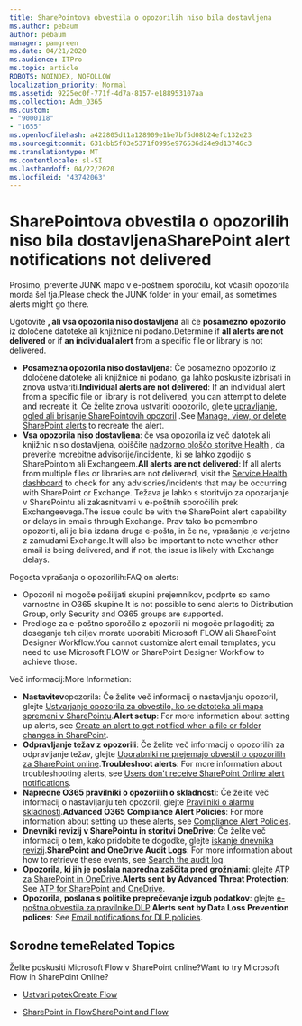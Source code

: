 ```yaml
---
title: SharePointova obvestila o opozorilih niso bila dostavljena
ms.author: pebaum
author: pebaum
manager: pamgreen
ms.date: 04/21/2020
ms.audience: ITPro
ms.topic: article
ROBOTS: NOINDEX, NOFOLLOW
localization_priority: Normal
ms.assetid: 9225ec0f-771f-4d7a-8157-e188953107aa
ms.collection: Adm_O365
ms.custom:
- "9000118"
- "1655"
ms.openlocfilehash: a422805d11a128909e1be7bf5d08b24efc132e23
ms.sourcegitcommit: 631cbb5f03e5371f0995e976536d24e9d13746c3
ms.translationtype: MT
ms.contentlocale: sl-SI
ms.lasthandoff: 04/22/2020
ms.locfileid: "43742063"
---
```

# <a name="sharepoint-alert-notifications-not-delivered"></a><span data-ttu-id="89f84-102">SharePointova obvestila o opozorilih niso bila dostavljena</span><span class="sxs-lookup"><span data-stu-id="89f84-102">SharePoint alert notifications not delivered</span></span>

<span data-ttu-id="89f84-103">Prosimo, preverite JUNK mapo v e-poštnem sporočilu, kot včasih opozorila morda šel tja.</span><span class="sxs-lookup"><span data-stu-id="89f84-103">Please check the JUNK folder in your email, as sometimes alerts might go there.</span></span>

<span data-ttu-id="89f84-104">Ugotovite **, ali vsa opozorila niso dostavljena** ali če **posamezno opozorilo** iz določene datoteke ali knjižnice ni podano.</span><span class="sxs-lookup"><span data-stu-id="89f84-104">Determine if **all alerts are not delivered** or if **an individual alert** from a specific file or library is not delivered.</span></span>

- <span data-ttu-id="89f84-105">**Posamezna opozorila niso dostavljena**: Če posamezno opozorilo iz določene datoteke ali knjižnice ni podano, ga lahko poskusite izbrisati in znova ustvariti.</span><span class="sxs-lookup"><span data-stu-id="89f84-105">**Individual alerts are not delivered**: If an individual alert from a specific file or library is not delivered, you can attempt to delete and recreate it.</span></span> <span data-ttu-id="89f84-106">Če želite znova ustvariti opozorilo, glejte [upravljanje, ogled ali brisanje SharePointovih opozoril](https://support.office.com/article/manage-view-or-delete-sharepoint-alerts-99dfb19c-9a90-4a8c-aba1-aa8c8afb0de2) .</span><span class="sxs-lookup"><span data-stu-id="89f84-106">See [Manage, view, or delete SharePoint alerts](https://support.office.com/article/manage-view-or-delete-sharepoint-alerts-99dfb19c-9a90-4a8c-aba1-aa8c8afb0de2) to recreate the alert.</span></span>
- <span data-ttu-id="89f84-107">**Vsa opozorila niso dostavljena**: če vsa opozorila iz več datotek ali knjižnic niso dostavljena, obiščite [nadzorno ploščo storitve Health](https://admin.microsoft.com/AdminPortal/Home#/servicehealth) , da preverite morebitne advisorije/incidente, ki se lahko zgodijo s SharePointom ali Exchangeem.</span><span class="sxs-lookup"><span data-stu-id="89f84-107">**All alerts are not delivered**: If all alerts from multiple files or libraries are not delivered, visit the [Service Health dashboard](https://admin.microsoft.com/AdminPortal/Home#/servicehealth) to check for any advisories/incidents that may be occurring with SharePoint or Exchange.</span></span> <span data-ttu-id="89f84-108">Težava je lahko s storitvijo za opozarjanje v SharePointu ali zakasnitvami v e-poštnih sporočilih prek Exchangeevega.</span><span class="sxs-lookup"><span data-stu-id="89f84-108">The issue could be with the SharePoint alert capability or delays in emails through Exchange.</span></span> <span data-ttu-id="89f84-109">Prav tako bo pomembno opozoriti, ali je bila izdana druga e-pošta, in če ne, vprašanje je verjetno z zamudami Exchange.</span><span class="sxs-lookup"><span data-stu-id="89f84-109">It will also be important to note whether other email is being delivered, and if not, the issue is likely with Exchange delays.</span></span>

<span data-ttu-id="89f84-110">Pogosta vprašanja o opozorilih:</span><span class="sxs-lookup"><span data-stu-id="89f84-110">FAQ on alerts:</span></span>

- <span data-ttu-id="89f84-111">Opozoril ni mogoče pošiljati skupini prejemnikov, podprte so samo varnostne in O365 skupine.</span><span class="sxs-lookup"><span data-stu-id="89f84-111">It is not possible to send alerts to Distribution Group, only Security and O365 groups are supported.</span></span>
- <span data-ttu-id="89f84-112">Predloge za e-poštno sporočilo z opozorili ni mogoče prilagoditi; za doseganje teh ciljev morate uporabiti Microsoft FLOW ali SharePoint Designer Workflow.</span><span class="sxs-lookup"><span data-stu-id="89f84-112">You cannot customize alert email templates; you need to use Microsoft FLOW or SharePoint Designer Workflow to achieve those.</span></span>

<span data-ttu-id="89f84-113">Več informacij:</span><span class="sxs-lookup"><span data-stu-id="89f84-113">More Information:</span></span>

- <span data-ttu-id="89f84-114">**Nastavitev**opozorila: Če želite več informacij o nastavljanju opozoril, glejte [Ustvarjanje opozorila za obvestilo, ko se datoteka ali mapa spremeni v SharePointu](https://support.office.com/article/create-an-alert-to-get-notified-when-a-file-or-folder-changes-in-sharepoint-e5a79e7b-a146-46da-a9ef-d65409ba8918).</span><span class="sxs-lookup"><span data-stu-id="89f84-114">**Alert setup**: For more information about setting up alerts, see [Create an alert to get notified when a file or folder changes in SharePoint](https://support.office.com/article/create-an-alert-to-get-notified-when-a-file-or-folder-changes-in-sharepoint-e5a79e7b-a146-46da-a9ef-d65409ba8918).</span></span>
- <span data-ttu-id="89f84-115">**Odpravljanje težav z opozorili**: Če želite več informacij o opozorilih za odpravljanje težav, glejte [Uporabniki ne prejemajo obvestil o opozorilih za SharePoint online](https://docs.microsoft.com/sharepoint/support/sites/no-alert-notifications).</span><span class="sxs-lookup"><span data-stu-id="89f84-115">**Troubleshoot alerts**: For more information about troubleshooting alerts, see [Users don't receive SharePoint Online alert notifications](https://docs.microsoft.com/sharepoint/support/sites/no-alert-notifications).</span></span>
- <span data-ttu-id="89f84-116">**Napredne O365 pravilniki o opozorilih o skladnosti**: Če želite več informacij o nastavljanju teh opozoril, glejte [Pravilniki o alarmu skladnosti](https://docs.microsoft.com/office365/securitycompliance/alert-policies).</span><span class="sxs-lookup"><span data-stu-id="89f84-116">**Advanced O365 Compliance Alert Policies**: For more information about setting up these alerts, see [Compliance Alert Policies](https://docs.microsoft.com/office365/securitycompliance/alert-policies).</span></span>
- <span data-ttu-id="89f84-117">**Dnevniki revizij v SharePointu in storitvi OneDrive**: Če želite več informacij o tem, kako pridobite te dogodke, glejte [iskanje dnevnika revizij](https://docs.microsoft.com/office365/securitycompliance/search-the-audit-log-in-security-and-compliance#search-the-audit-log).</span><span class="sxs-lookup"><span data-stu-id="89f84-117">**SharePoint and OneDrive Audit Logs**: For more information about how to retrieve these events, see [Search the audit log](https://docs.microsoft.com/office365/securitycompliance/search-the-audit-log-in-security-and-compliance#search-the-audit-log).</span></span>
- <span data-ttu-id="89f84-118">**Opozorila, ki jih je poslala napredna zaščita pred grožnjami**: glejte [ATP za SharePoint in OneDrive](https://docs.microsoft.com/office365/securitycompliance/atp-for-spo-odb-and-teams).</span><span class="sxs-lookup"><span data-stu-id="89f84-118">**Alerts sent by Advanced Threat Protection**: See [ATP for SharePoint and OneDrive](https://docs.microsoft.com/office365/securitycompliance/atp-for-spo-odb-and-teams).</span></span>
- <span data-ttu-id="89f84-119">**Opozorila, poslana s politike preprečevanje izgub podatkov**: glejte [e-poštna obvestila za pravilnike DLP](https://docs.microsoft.com/office365/securitycompliance/use-notifications-and-policy-tips).</span><span class="sxs-lookup"><span data-stu-id="89f84-119">**Alerts sent by Data Loss Prevention polices**: See [Email notifications for DLP policies](https://docs.microsoft.com/office365/securitycompliance/use-notifications-and-policy-tips).</span></span>

## <a name="related-topics"></a><span data-ttu-id="89f84-120">Sorodne teme</span><span class="sxs-lookup"><span data-stu-id="89f84-120">Related Topics</span></span>

<span data-ttu-id="89f84-121">Želite poskusiti Microsoft Flow v SharePoint online?</span><span class="sxs-lookup"><span data-stu-id="89f84-121">Want to try Microsoft Flow in SharePoint Online?</span></span>

- [<span data-ttu-id="89f84-122">Ustvari potek</span><span class="sxs-lookup"><span data-stu-id="89f84-122">Create Flow</span></span>](https://support.office.com/article/a9c3e03b-0654-46af-a254-20252e580d01)

- [<span data-ttu-id="89f84-123">SharePoint in Flow</span><span class="sxs-lookup"><span data-stu-id="89f84-123">SharePoint and Flow</span></span>](https://flow.microsoft.com//blog/sharepoint-and-flow/)
